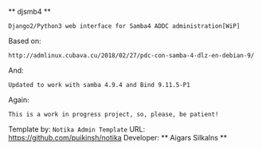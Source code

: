 ** djsmb4 **

	Django2/Python3 web interface for Samba4 ADDC administration[WiP]

Based on:

	http://admlinux.cubava.cu/2018/02/27/pdc-con-samba-4-dlz-en-debian-9/

And:

 	Updated to work with samba 4.9.4 and Bind 9.11.5-P1

Again:

 	This is a work in progress project, so, please, be patient!

Template by: ```Notika Admin Template```
URL: https://github.com/puikinsh/notika
Developer: ** Aigars Silkalns **
